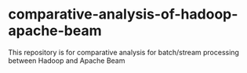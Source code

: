 # comparative-analysis-of-hadoop-apache-beam
This repository is for comparative analysis for batch/stream processing between Hadoop and Apache Beam
